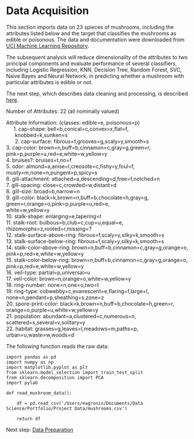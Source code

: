 # Data Acquisition

This section imports data on 23 spieces of mushrooms, including the attributes listed below and the target that classifies the mushrooms as edible or poisonous.
The data and documentation were downloaded from [UCI Machine Learning Repository](https://archive.ics.uci.edu/ml/datasets/mushroom).

The subsequent analysis will reduce dimensionality of the attributes to two principal components and evaluate performance of several classifiers, including Logistic Regression, KNN, Decision Tree, Random Forest, SVC, Naive Bayes and Neural Network, in predicting whether a mushroom with particular attributes is edible or not.

The next step, which describes data cleaning and processing, is described [here](link).

Number of Attributes: 22 (all nominally valued)

Attribute Information: (classes: edible=e, poisonous=p)<br/>
&nbsp;&nbsp;&nbsp;&nbsp;&nbsp;1. cap-shape:                bell=b,conical=c,convex=x,flat=f,<br/>
&nbsp;&nbsp;&nbsp;&nbsp;&nbsp;                                  knobbed=k,sunken=s<br/>
&nbsp;&nbsp;&nbsp;&nbsp;&nbsp;     2. cap-surface:              fibrous=f,grooves=g,scaly=y,smooth=s<br/>
     3. cap-color:                brown=n,buff=b,cinnamon=c,gray=g,green=r,<br/>
                                  pink=p,purple=u,red=e,white=w,yellow=y<br/>
     4. bruises?:                 bruises=t,no=f<br/>
     5. odor:                     almond=a,anise=l,creosote=c,fishy=y,foul=f,<br/>
                                  musty=m,none=n,pungent=p,spicy=s<br/>
     6. gill-attachment:          attached=a,descending=d,free=f,notched=n<br/>
     7. gill-spacing:             close=c,crowded=w,distant=d<br/>
     8. gill-size:                broad=b,narrow=n<br/>
     9. gill-color:               black=k,brown=n,buff=b,chocolate=h,gray=g,<br/>
                                  green=r,orange=o,pink=p,purple=u,red=e,<br/>
                                  white=w,yellow=y<br/>
    10. stalk-shape:              enlarging=e,tapering=t<br/>
    11. stalk-root:               bulbous=b,club=c,cup=u,equal=e,<br/>
                                  rhizomorphs=z,rooted=r,missing=?<br/>
    12. stalk-surface-above-ring: fibrous=f,scaly=y,silky=k,smooth=s<br/>
    13. stalk-surface-below-ring: fibrous=f,scaly=y,silky=k,smooth=s<br/>
    14. stalk-color-above-ring:   brown=n,buff=b,cinnamon=c,gray=g,orange=o,<br/>
                                  pink=p,red=e,white=w,yellow=y<br/>
    15. stalk-color-below-ring:   brown=n,buff=b,cinnamon=c,gray=g,orange=o,<br/>
                                  pink=p,red=e,white=w,yellow=y<br/>
    16. veil-type:                partial=p,universal=u<br/>
    17. veil-color:               brown=n,orange=o,white=w,yellow=y<br/>
    18. ring-number:              none=n,one=o,two=t<br/>
    19. ring-type:                cobwebby=c,evanescent=e,flaring=f,large=l,<br/>
                                  none=n,pendant=p,sheathing=s,zone=z<br/>
    20. spore-print-color:        black=k,brown=n,buff=b,chocolate=h,green=r,<br/>
                                  orange=o,purple=u,white=w,yellow=y<br/>
    21. population:               abundant=a,clustered=c,numerous=n,<br/>
                                  scattered=s,several=v,solitary=y<br/>
    22. habitat:                  grasses=g,leaves=l,meadows=m,paths=p,<br/>
                                  urban=u,waste=w,woods=d<br/>

The following function reads the raw data:

```
import pandas as pd
import numpy as np
import matplotlib.pyplot as plt
from sklearn.model_selection import train_test_split
from sklearn.decomposition import PCA
import pylab

def read_mushroom_data():
    
    df = pd.read_csv('/Users/eagronin/Documents/Data Science/Portfolio/Project Data/mushrooms.csv')
    
    return df
``` 

Next step: [Data Preparation](link)
